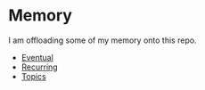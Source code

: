 # Memory

I am offloading some of my memory onto this repo.

- [Eventual](https://github.com/robrix/memory/tree/master/eventually)
- [Recurring](https://github.com/robrix/memory/tree/master/recurring)
- [Topics](https://github.com/robrix/memory/tree/master/topics)
